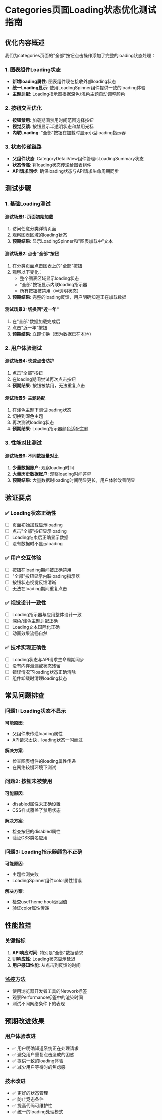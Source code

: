 # Categories页面Loading状态优化测试指南

## 优化内容概述

我们为categories页面的"全部"按钮点击操作添加了完整的loading状态处理：

### 1. 图表组件Loading状态

- **新增loading属性**: 图表组件现在接收外部loading状态
- **统一Loading显示**: 使用LoadingSpinner组件提供一致的loading体验
- **主题适配**: Loading指示器根据深色/浅色主题自动调整颜色

### 2. 按钮交互优化

- **按钮禁用**: 加载期间禁用时间范围选择按钮
- **视觉反馈**: 按钮显示半透明状态和禁用光标
- **内联Loading**: "全部"按钮在加载时显示小型loading指示器

### 3. 状态传递链路

- **父组件状态**: CategoryDetailView组件管理isLoadingSummary状态
- **状态传递**: 将loading状态传递给图表组件
- **API请求同步**: 确保loading状态与API请求生命周期同步

## 测试步骤

### 1. 基础Loading测试

#### 测试场景1: 页面初始加载

1. 访问任意分类详情页面
2. 观察图表区域的loading状态
3. **预期结果**: 显示LoadingSpinner和"图表加载中"文本

#### 测试场景2: 点击"全部"按钮

1. 在分类页面点击图表上的"全部"按钮
2. 观察以下变化：
   - 整个图表区域显示loading状态
   - "全部"按钮显示内联loading指示器
   - 所有按钮被禁用（半透明状态）
3. **预期结果**: 完整的loading反馈，用户明确知道正在加载数据

#### 测试场景3: 切换回"近一年"

1. 在"全部"数据加载完成后
2. 点击"近一年"按钮
3. **预期结果**: 立即切换（因为数据已在本地）

### 2. 用户体验测试

#### 测试场景4: 快速点击防护

1. 点击"全部"按钮
2. 在loading期间尝试再次点击按钮
3. **预期结果**: 按钮被禁用，无法重复点击

#### 测试场景5: 主题适配

1. 在浅色主题下测试loading状态
2. 切换到深色主题
3. 再次测试loading状态
4. **预期结果**: Loading指示器颜色适配主题

### 3. 性能对比测试

#### 测试场景6: 不同数据量对比

1. **少量数据账户**: 观察loading时间
2. **大量历史数据账户**: 观察loading时间差异
3. **预期结果**: 大量数据时loading时间明显更长，用户体验改善明显

## 验证要点

### ✅ Loading状态正确性

- [ ] 页面初始加载显示loading
- [ ] 点击"全部"按钮显示loading
- [ ] Loading结束后正确显示数据
- [ ] 没有数据时不显示loading

### ✅ 用户交互体验

- [ ] 按钮在loading期间被正确禁用
- [ ] "全部"按钮显示内联loading指示器
- [ ] 按钮状态视觉反馈清晰
- [ ] 无法在loading期间重复点击

### ✅ 视觉设计一致性

- [ ] Loading指示器与应用整体设计一致
- [ ] 深色/浅色主题适配正确
- [ ] Loading文本国际化正确
- [ ] 动画效果流畅自然

### ✅ 技术实现正确性

- [ ] Loading状态与API请求生命周期同步
- [ ] 没有内存泄漏或状态残留
- [ ] 错误情况下loading状态正确清除
- [ ] 组件卸载时清理loading状态

## 常见问题排查

### 问题1: Loading状态不显示

**可能原因**:

- 父组件未传递loading属性
- API请求太快，loading状态一闪而过

**解决方案**:

- 检查图表组件的loading属性传递
- 在网络较慢环境下测试

### 问题2: 按钮未被禁用

**可能原因**:

- disabled属性未正确设置
- CSS样式覆盖了禁用状态

**解决方案**:

- 检查按钮的disabled属性
- 验证CSS类名应用

### 问题3: Loading指示器颜色不正确

**可能原因**:

- 主题检测失败
- LoadingSpinner组件color属性错误

**解决方案**:

- 检查useTheme hook返回值
- 验证color属性传递

## 性能监控

### 关键指标

1. **API响应时间**: 特别是"全部"数据请求
2. **UI响应性**: Loading状态显示延迟
3. **用户感知性能**: 从点击到反馈的时间

### 监控方法

- 使用浏览器开发者工具的Network标签
- 观察Performance标签中的渲染时间
- 测试不同网络条件下的表现

## 预期改进效果

### 用户体验改进

- ✅ 用户明确知道系统正在处理请求
- ✅ 避免用户重复点击造成的困惑
- ✅ 提供一致的loading体验
- ✅ 减少用户等待时的焦虑感

### 技术改进

- ✅ 更好的状态管理
- ✅ 防止竞态条件
- ✅ 提高代码可维护性
- ✅ 统一的loading处理模式
